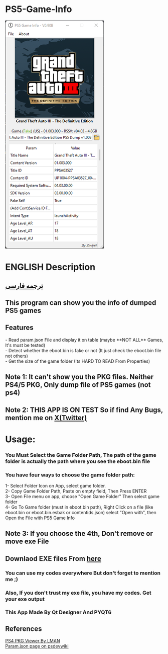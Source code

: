 # PS5-Game-Info
<img src="images/Screenshot 2024-01-14 205102.png"> <br>
<h1>ENGLISH Description</h1>

## [ترجمه فارسی](README_fa.md)

<h2>This program can show you the info of dumped PS5 games</h2>
<h2>Features</h2>
- Read param.json File and display it on table (maybe **NOT ALL** Games, It's must be tested)<br>
- Detect whether the eboot.bin is fake or not (It just check the eboot.bin file not others)<br>
- Get the size of the game folder (Its HARD TO READ From Properties)<br>
<h2>Note 1: It can't show you the PKG files. Neither PS4/5 PKG, Only dump file of PS5 games (not ps4)</h2>
<h2>Note 2: THIS APP IS ON TEST So if find Any Bugs, mention me on <a href="https://x.com/sinajet1">X(Twitter)</a></h2>
<h1>Usage:</h1>
<h3>You Must Select the Game Folder Path, The path of the game folder is actually the path where you see the eboot.bin file</h3>
<h3>You have four ways to choose the game folder path:</h3>
1- Select Folder Icon on App, select game folder.<br>
2- Copy Game Folder Path, Paste on empty field, Then Press ENTER<br>
3- Open File menu on app, choose "Open Game Folder" Then select game folder<br>
4- Go To Game folder (must in eboot.bin path), Right Click on a file (like eboot.bin or eboot.bin.esbak or contentids.json) select "Open with", then Open the File with PS5 Game Info<br>
<h2>Note 3: If you choose the 4th, Don't remove or move exe File</h2>
<h2>Downlaod EXE files From <a href="https://github.com/sinajet/PS5-Game-Info/releases/">here</a></h2>
<h3>You can use my codes everywhere But don't forget to mention me ;)</h3>
<h3>Also, If you don't trust my exe file, you have my codes. Get your exe output</h3>
<h3>This App Made By Qt Designer And PYQT6</h3>
<h2>References</h2>
<a href="https://www.psxhax.com/threads/ps4pkgviewer-a-ps4-pkg-viewer-by-lman-theleecherman.4784/">PS4 PKG Viewer By LMAN</a><br>
<a href="https://www.psdevwiki.com/ps5/Param.json">Param.json page on psdevwiki</a><br>
